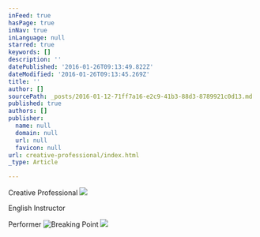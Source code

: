 ```yaml
---
inFeed: true
hasPage: true
inNav: true
inLanguage: null
starred: true
keywords: []
description: ''
datePublished: '2016-01-26T09:13:49.822Z'
dateModified: '2016-01-26T09:13:45.269Z'
title: ''
author: []
sourcePath: _posts/2016-01-12-71ff7a16-e2c9-41b3-88d3-8789921c0d13.md
published: true
authors: []
publisher:
  name: null
  domain: null
  url: null
  favicon: null
url: creative-professional/index.html
_type: Article

---
```

Creative Professional
![](https://s3-us-west-2.amazonaws.com/the-grid-img/p/3e7749632ccb22d6d54482baef56252af9892bd4.jpg)

English Instructor 

Performer
![Breaking Point](https://s3-us-west-2.amazonaws.com/the-grid-img/p/f36bf691f2dfc6959562c796402c21308789c166.png)
![](https://s3-us-west-2.amazonaws.com/the-grid-img/p/9ee6ec7e781cf340ff441508382f8c3e83d4afdc.png)
